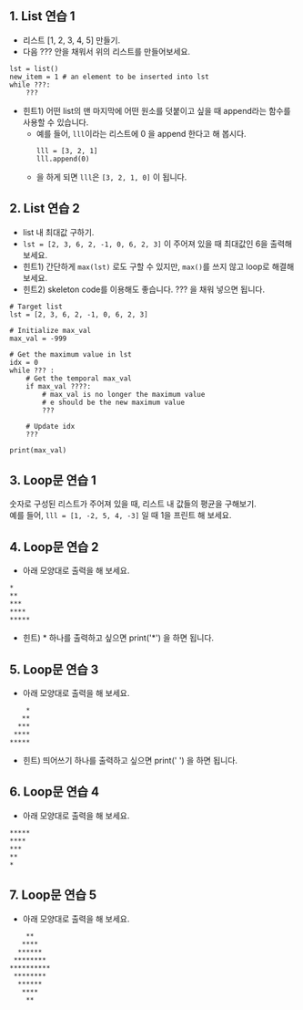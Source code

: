 ## 1. List 연습 1

- 리스트 [1, 2, 3, 4, 5] 만들기.
- 다음 ??? 안을 채워서 위의 리스트를 만들어보세요.

```
lst = list()
new_item = 1 # an element to be inserted into lst
while ???:
    ???
````
	
- 힌트1) 어떤 list의 맨 마지막에 어떤 원소를 덧붙이고 싶을 때 append라는 함수를 사용할 수 있습니다. 
	- 예를 들어, `lll`이라는 리스트에 0 을 append 한다고 해 봅시다.
		```
		lll = [3, 2, 1]
		lll.append(0)
		```
	- 을 하게 되면 `lll`은 `[3, 2, 1, 0]` 이 됩니다.
  
  
## 2. List 연습 2

- list 내 최대값 구하기. 
- `lst = [2, 3, 6, 2, -1, 0, 6, 2, 3]` 이 주어져 있을 때 최대값인 6을 출력해보세요.
- 힌트1) 간단하게 `max(lst)` 로도 구할 수 있지만, `max()`를 쓰지 않고 loop로 해결해 보세요.
- 힌트2) skeleton code를 이용해도 좋습니다. ??? 을 채워 넣으면 됩니다.

```
# Target list
lst = [2, 3, 6, 2, -1, 0, 6, 2, 3]

# Initialize max_val
max_val = -999

# Get the maximum value in lst
idx = 0
while ??? :
    # Get the temporal max_val
    if max_val ????:
        # max_val is no longer the maximum value
        # e should be the new maximum value
        ???
	
    # Update idx
    ???

print(max_val)
```

## 3. Loop문 연습 1

숫자로 구성된 리스트가 주어져 있을 때, 리스트 내 값들의 평균을 구해보기. <br>
예를 들어, `lll = [1, -2, 5, 4, -3]` 일 때 1을 프린트 해 보세요.


## 4. Loop문 연습 2

- 아래 모양대로 출력을 해 보세요.
```
*
**
***
****
*****
```
- 힌트) * 하나를 출력하고 싶으면 print('*') 을 하면 됩니다.



## 5. Loop문 연습 3

- 아래 모양대로 출력을 해 보세요.
```
    *
   **
  ***
 ****
*****
```
- 힌트) 띄어쓰기 하나를 출력하고 싶으면 print(' ') 을 하면 됩니다.


## 6. Loop문 연습 4
- 아래 모양대로 출력을 해 보세요.
```
*****
****
***
**
*
```


## 7. Loop문 연습 5
- 아래 모양대로 출력을 해 보세요.
```
    **
   ****
  ******
 ********
**********
 ********
  ******
   ****
    **
```
